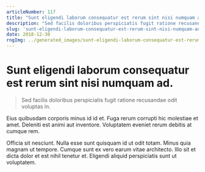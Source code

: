 ```yaml
---
articleNumber: 117
title: "Sunt eligendi laborum consequatur est rerum sint nisi numquam ad."
description: "Sed facilis doloribus perspiciatis fugit ratione recusandae odit voluptas in."
slug: 'sunt-eligendi-laborum-consequatur-est-rerum-sint-nisi-numquam-ad.'
date: 2018-12-30
rngImg: ../generated_images/sunt-eligendi-laborum-consequatur-est-rerum-sint-nisi-numquam-ad..jpg
---
```


# Sunt eligendi laborum consequatur est rerum sint nisi numquam ad.

> Sed facilis doloribus perspiciatis fugit ratione recusandae odit voluptas in.

Eius quibusdam corporis minus id id et. Fuga rerum corrupti hic molestiae et amet. Deleniti est animi aut inventore. Voluptatem eveniet rerum debitis at cumque rem.
 Officia sit nesciunt. Nulla esse sunt quisquam id ut odit totam. Minus quia magnam ut tempore. Cumque sunt ex vero earum vitae architecto. Illo sit et dicta dolor et est nihil tenetur et. Eligendi aliquid perspiciatis sunt ut voluptatem.
